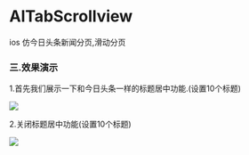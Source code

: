 # AlTabScrollview
ios 仿今日头条新闻分页,滑动分页
### 三.效果演示

1.首先我们展示一下和今日头条一样的标题居中功能.(设置10个标题)

![](https://upload-images.jianshu.io/upload_images/1978245-1dcc0b72d4c255af.gif?imageMogr2/auto-orient/strip)





2.关闭标题居中功能(设置10个标题)

![](https://img-blog.csdn.net/2018033015001778?watermark/2/text/aHR0cHM6Ly9ibG9nLmNzZG4ubmV0L3FxXzE4MzcyMzQ3/font/5a6L5L2T/fontsize/400/fill/I0JBQkFCMA==/dissolve/70)
